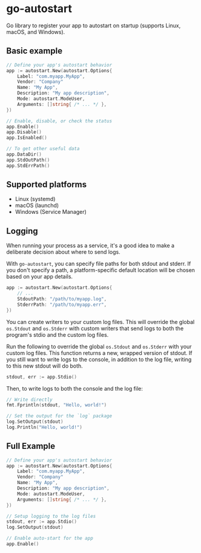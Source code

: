 # go-autostart

Go library to register your app to autostart on startup (supports Linux, macOS, and Windows).

## Basic example

```go
// Define your app's autostart behavior
app := autostart.New(autostart.Options{
    Label: "com.myapp.MyApp",
    Vendor: "Company"
    Name: "My App",
    Description: "My app description",
    Mode: autostart.ModeUser,
    Arguments: []string{ /* ... */ },
})

// Enable, disable, or check the status
app.Enable()
app.Disable()
app.IsEnabled()

// To get other useful data
app.DataDir()
app.StdOutPath()
app.StdErrPath()
```

## Supported platforms

- Linux (systemd)
- macOS (launchd)
- Windows (Service Manager)

## Logging

When running your process as a service, it's a good idea to make a deliberate decision about where to send logs.

With `go-autostart`, you can specify file paths for both stdout and stderr. If you don't specify a path, a platform-specific default location will be chosen based on your app details.

```go
app := autostart.New(autostart.Options{
    // ...
    StdoutPath: "/path/to/myapp.log",
    StderrPath: "/path/to/myapp.err",
})
```

You can create writers to your custom log files. This will override the global `os.Stdout` and `os.Stderr` with custom writers
that send logs to both the program's stdio and the custom log files.

Run the following to override the global `os.Stdout` and `os.Stderr` with your custom log files. This function returns a new, wrapped version of stdout. If you still want to write logs to the console, in addition to the log file, writing to this new stdout will do both.

```go
stdout, err := app.Stdio()
```

Then, to write logs to both the console and the log file:

```go
// Write directly
fmt.Fprintln(stdout, "Hello, world!")

// Set the output for the `log` package
log.SetOutput(stdout)
log.Println("Hello, world!")
```

## Full Example

```go
// Define your app's autostart behavior
app := autostart.New(autostart.Options{
    Label: "com.myapp.MyApp",
    Vendor: "Company"
    Name: "My App",
    Description: "My app description",
    Mode: autostart.ModeUser,
    Arguments: []string{ /* ... */ },
})

// Setup logging to the log files
stdout, err := app.Stdio()
log.SetOutput(stdout)

// Enable auto-start for the app
app.Enable()
```
